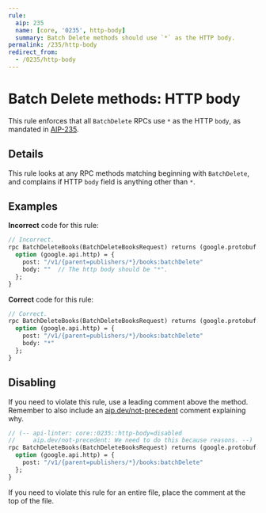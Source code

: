 ```yaml
---
rule:
  aip: 235
  name: [core, '0235', http-body]
  summary: Batch Delete methods should use `*` as the HTTP body.
permalink: /235/http-body
redirect_from:
  - /0235/http-body
---
```


# Batch Delete methods: HTTP body 

This rule enforces that all `BatchDelete` RPCs use `*` as the HTTP `body`, as 
mandated in [AIP-235][].

## Details

This rule looks at any RPC methods matching beginning with `BatchDelete`, and
complains if HTTP `body` field is anything other than `*`.

## Examples

**Incorrect** code for this rule:

```proto
// Incorrect.
rpc BatchDeleteBooks(BatchDeleteBooksRequest) returns (google.protobuf.Empty) {
  option (google.api.http) = {
    post: "/v1/{parent=publishers/*}/books:batchDelete"
    body: ""  // The http body should be "*".
  };
}
```

**Correct** code for this rule:

```proto
// Correct.
rpc BatchDeleteBooks(BatchDeleteBooksRequest) returns (google.protobuf.Empty) {
  option (google.api.http) = {
    post: "/v1/{parent=publishers/*}/books:batchDelete"
    body: "*"
  };
}
```

## Disabling

If you need to violate this rule, use a leading comment above the method.
Remember to also include an [aip.dev/not-precedent][] comment explaining why.

```proto
// (-- api-linter: core::0235::http-body=disabled
//     aip.dev/not-precedent: We need to do this because reasons. --)
rpc BatchDeleteBooks(BatchDeleteBooksRequest) returns (google.protobuf.Empty) {
  option (google.api.http) = {
    post: "/v1/{parent=publishers/*}/books:batchDelete"
  };
}
```

If you need to violate this rule for an entire file, place the comment at the
top of the file.

[aip-235]: https://aip.dev/235
[aip.dev/not-precedent]: https://aip.dev/not-precedent
